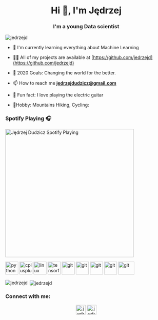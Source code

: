 <h1 align="center">Hi 👋, I'm Jędrzej</h1>
<h3 align="center">I'm a young Data scientist</h3>

<p align="left"> <img src="https://komarev.com/ghpvc/?username=jedrzejd" alt="jedrzejd" /> </p>

- 🌱 I'm currently learning everything about Machine Learning

- 👨‍💻 All of my projects are available at [https://github.com/jedrzejd](https://github.com/jedrzejd)

- 🥅 2020 Goals: Changing the world for the better.

- 📫 How to reach me **jedrzejdudzicz@gmail.com**

- 🎸 Fun fact: I love playing the electric guitar

- 🗻Hobby: Mountains Hiking, Cycling:

### Spotify Playing 🎧
[<img src="https://novatorem-git-master.jedrzejd.vercel.app/api/spotify-playing" alt="Jędrzej Dudzicz Spotify Playing" width="400" />](https://open.spotify.com/user/21ja5ga6vsss5vyrf4wyuvcmy)


<p align="left">
  <img
src="https://devicons.github.io/devicon/devicon.git/icons/python/python-original.svg" alt="python" width="40" height="40"/> <img 
src="https://devicons.github.io/devicon/devicon.git/icons/cplusplus/cplusplus-original.svg" alt="cplusplus" width="40" height="40"/> <img src="https://devicons.github.io/devicon/devicon.git/icons/linux/linux-original.svg" alt="linux" width="40" height="40"/> <img src="https://www.vectorlogo.zone/logos/tensorflow/tensorflow-icon.svg" alt="tensorflow" width="40" height="40"/> <img 
src="https://www.vectorlogo.zone/logos/jupyter/jupyter-icon.svg" alt="git" width="40" height="40"/> <img 
src="https://www.vectorlogo.zone/logos/numpy/numpy-icon.svg" alt="git" width="40" height="40"/> <img     
src="https://upload.wikimedia.org/wikipedia/commons/0/05/Scikit_learn_logo_small.svg" alt="git" width="40" height="40"/> <img                                                      
src="https://upload.wikimedia.org/wikipedia/commons/6/69/XGBoost_logo.png" alt="git" width="40" height="40"/> <img                                                                                                                             
src="https://www.vectorlogo.zone/logos/git-scm/git-scm-icon.svg" alt="git" width="50" height="40"/></p>
<p><img align="left" src="https://github-readme-stats.vercel.app/api/top-langs/?username=jedrzejd&layout=compact&hide=html" alt="jedrzejd" /></p>

<p>&nbsp;<img align="center" src="https://github-readme-stats.vercel.app/api?username=jedrzejd&show_icons=true" alt="jedrzejd" /></p>

### Connect with me:

<p align="center"> 
<a href="https://linkedin.com/in/jedrzejdudzicz" target="blank"><img align="center" src="https://cdn.jsdelivr.net/npm/simple-icons@3.0.1/icons/linkedin.svg" alt="jedrzejdudzicz" height="30" width="30" /></a>
<a href="https://kaggle.com/jedrzejdudzicz" target="blank"><img align="center" src="https://cdn.jsdelivr.net/npm/simple-icons@3.0.1/icons/kaggle.svg" alt="jedrzejdudzicz" height="30" width="30" /></a>
</p>
